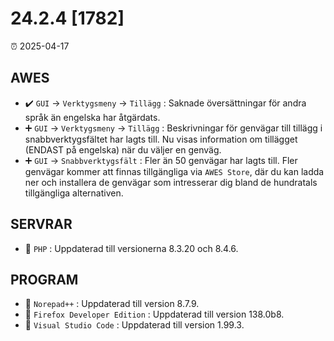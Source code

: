 # 24.2.4 [1782]

⏰ 2025-04-17

## AWES
- ✔️ `GUI` -> `Verktygsmeny` -> `Tillägg` : Saknade översättningar för andra språk än engelska har åtgärdats.  
- ➕ `GUI` -> `Verktygsmeny` -> `Tillägg` : Beskrivningar för genvägar till tillägg i snabbverktygsfältet har lagts till. Nu visas information om tillägget (ENDAST på engelska) när du väljer en genväg.  
- ➕ `GUI` -> `Snabbverktygsfält` : Fler än 50 genvägar har lagts till. Fler genvägar kommer att finnas tillgängliga via `AWES Store`, där du kan ladda ner och installera de genvägar som intresserar dig bland de hundratals tillgängliga alternativen.

## SERVRAR
- 🔄 `PHP`    : Uppdaterad till versionerna 8.3.20 och 8.4.6.

## PROGRAM
- 🔄 `Norepad++` : Uppdaterad till version 8.7.9.
- 🔄 `Firefox Developer Edition` : Uppdaterad till version 138.0b8.
- 🔄 `Visual Studio Code` : Uppdaterad till version 1.99.3.
